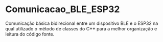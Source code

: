 # Comunicacao_BLE_ESP32
Comunicação básica bidirecional entre um dispositivo BLE e o ESP32 na qual utilizado o método de classes do C++ para a melhor organização e leitura do código fonte.
